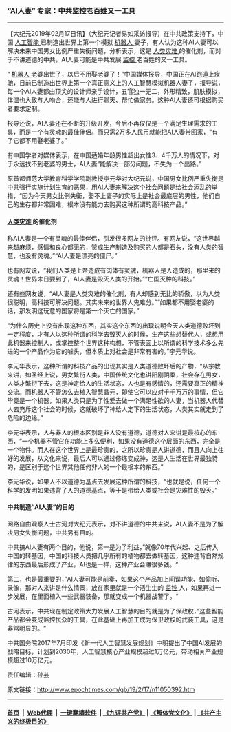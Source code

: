 ### “AI人妻” 专家：中共监控老百姓又一工具
------------------------

<p>
 【大纪元2019年02月17日讯】（大纪元记者易如采访报导）在中共政策支持下，中国
 <a href="http://www.epochtimes.com/gb/tag/%E4%BA%BA%E5%B7%A5%E6%99%BA%E8%83%BD.html">
  人工智能
 </a>
 已制造出世界上第一个模拟
 <a href="http://www.epochtimes.com/gb/tag/%E6%9C%BA%E5%99%A8%E4%BA%BA.html">
  机器人
 </a>
 妻子，有人认为这种AI人妻可以解决未来中国男女比例严重失衡问题，分析表示，这是
 <a href="http://www.epochtimes.com/gb/tag/%E4%BA%BA%E7%B1%BB%E7%81%BE%E9%9A%BE.html">
  人类灾难
 </a>
 的催化剂，而对于不讲道德的中共，AI人妻可能是中共发展
 <a href="http://www.epochtimes.com/gb/tag/%E7%9B%91%E6%8E%A7.html">
  监控
 </a>
 老百姓的又一工具。
</p>
<p>
 “
 <a href="http://www.epochtimes.com/gb/tag/%E6%9C%BA%E5%99%A8%E4%BA%BA.html">
  机器人
 </a>
 老婆出世了，以后不用娶老婆了！”中国媒体报导，中国正在AI跑道上疾驰，日前已制造出世界上第一个真正意义上的人工智慧模拟机器人妻子，报导说，每一个AI人妻都由顶尖的设计师亲手设计，五官独一无二，外形精致，肌肤模拟，体温也大致与人吻合，还能与人进行聊天、帮忙做家务。这种AI人妻还可根据购买者要求定制。
</p>
<p>
 报导还说，AI人妻还在不断的升级开发，今后不再仅仅是一个满足生理需求的工具，而是一个有灵魂的最佳伴侣。而只需2万多人民币就能把AI人妻带回家，“有了它都不用娶老婆了。”
</p>
<p>
 有中国学者对媒体表示，在中国适婚年龄男性超出女性3、4千万人的情况下，对于永远找不到老婆的男士，AI人妻“能解决一部分问题，不失为一个出路。”
</p>
<p>
 原首都师范大学教育科学学院副教授李元华对大纪元说，中国男女比例严重失衡是中共强行实施计划生育的恶果，用AI人妻来解决这个社会问题是给社会添乱的举措，“因为今天男女比例失衡，娶不上妻子的实际上是社会最底层的男性，他们自己的生存都非常困难，根本没有能力去购买这种所谓的高科技产品。”
</p>
<h4>
 <a href="http://www.epochtimes.com/gb/tag/%E4%BA%BA%E7%B1%BB%E7%81%BE%E9%9A%BE.html">
  人类灾难
 </a>
 的催化剂
</h4>
<p>
 称AI人妻是一个有灵魂的最佳伴侣，引发很多网友的批评。有网友说，“这世界越来越麻烦，感情和良心都无的，赞成生产制造及购买的人都是石头，没有人类的智慧，也没有灵魂。”“AI人妻是漂亮的僵尸。”
</p>
<p>
 也有网友说，“我们人类是上帝造成有肉体有灵魂，机器人是人造成的，那里来的灵魂！世界末日要到了，AI人妻是毁灭人类的开始。”“亡国灭种的科技。”
</p>
<p>
 还有些网友说，“AI人妻是人类灾难的催化剂，有人却感到无比的骄傲，以为人类很聪明，高科技可解决问题。其实未来的世界人鬼难分。”“如果都不用娶老婆的话，那发明这玩意的国家将是第一个灭亡的国家。”
</p>
<p>
 “为什么历史上没有出现这种东西，其实这个东西的出现说明今天人类道德败坏到一定程度，才有人以这种所谓的科学去毁灭人的时候，生产这些想替代人，或想用此机器来控制人，或掌控整个世界这种构想，不管表面上以所谓的科学技术多么先进的一个产品作为它的噱头，但本质上对社会是非常有害的。”李元华说。
</p>
<p>
 李元华表示，这种所谓的科技产品的出现其实是人类道德败坏后的产物，“从宗教来讲，如圣经上说，男女繁衍人类，中国传统文化也讲阳刚阴柔，社会存在男女，人类才繁衍下去，这是神定给人的生活状态，人也是有感情的，还需要真正的精神交流。而机器人不管怎么去植入智慧晶元，即使它可以应对千千万万的事情，但它毕竟是一个机器，如果人类只是为了性爱去做一个满足性欲的人妻，当机器人代替人去充斥这个社会的时候，这就破坏了神给人定下的生活状态，人类其实就走到了危险的边缘。”
</p>
<p>
 李元华表示，人与非人的根本区别是非人没有道德，道德对人来讲是最核心的东西，“一个机器不管它在功能上多么便利，如果没有道德这个层面的东西，完全是一个物件。而人在这个世界上是最珍贵的，之所以珍贵是人讲道德，而且人向上往好的发展，从文化来说，最后人可以通过修炼变成神，这是人生活在世界最独特的，是区别于这个世界其他任何非人的一个最根本的东西。”
</p>
<p>
 李元华说，如果人不以道德为基点去发展这种所谓的科技，“也就是说，任何一个科学的发明如果违背了人的道德基点，等于是带给人类或社会是灾难性的毁灭。”
</p>
<h4>
 中共制造“AI人妻”的目的
</h4>
<p>
 网路自由观察人士古河对大纪元表示，对不讲道德的中共来说，AI人妻不是为了解决男女失衡问题，中共另有目的。
</p>
<p>
 中共搞AI人妻有两个目的，他说，第一是为了利益，”就像70年代兴起、之后传入中国的转基因，中国的科技人员把几乎所有的植物都去做转基因，这种违背自然规律的东西最后形成了产业，AI也是一样，这种产业会赚很多钱。“
</p>
<p>
 第二，也是最重要的，”AI人妻可能是前奏，如果这个产品加上间谍功能、如偷听、录像，那对人来讲是什么情景，放在家里就是一个活生生的
 <a href="http://www.epochtimes.com/gb/tag/%E7%9B%91%E6%8E%A7.html">
  监控
 </a>
 人，如果再进一步发展，在里面植入一些武器装备，那就变成一个机器战警了。“
</p>
<p>
 古河表示，中共现在制定政策大力发展人工智慧的目的就是为了保政权，”这些智能产品都会变成监控民众的工具，在此基础上再加工成为保卫政权的武装工具，这是非常明显的。“
</p>
<p>
 中共国务院2017年7月印发《新一代人工智慧发展规划》中明提出了中国AI发展的战略目标，计划到2030年，人工智慧核心产业规模超过1万亿元，带动相关产业规模超过10万亿元。
</p>
<p>
 责任编辑：孙芸
</p>

原文链接：http://www.epochtimes.com/gb/19/2/17/n11050392.htm


------------------------
#### [首页](https://github.com/gfw-breaker/banned-news/blob/master/README.md) &nbsp;|&nbsp; [Web代理](https://github.com/labour-camp/helloworld) &nbsp;|&nbsp; [一键翻墙软件](https://github.com/gfw-breaker/nogfw/blob/master/README.md) &nbsp;| [《九评共产党》](https://github.com/gfw-breaker/9ping.md/blob/master/README.md#九评之一评共产党是什么) | [《解体党文化》](https://github.com/gfw-breaker/jtdwh.md/blob/master/README.md) | [《共产主义的终极目的》](https://github.com/gfw-breaker/gczydzjmd.md/blob/master/README.md)

